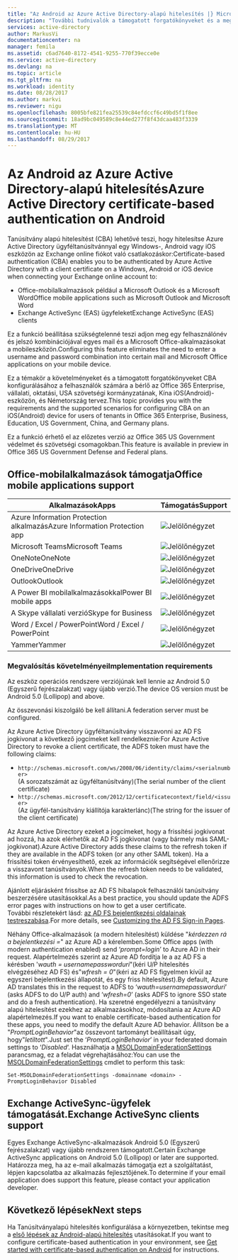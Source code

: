 ```yaml
---
title: "Az Android az Azure Active Directory-alapú hitelesítés |} Microsoft Docs"
description: "További tudnivalók a támogatott forgatókönyveket és a megoldások konfigurálását tanúsítvány alapú hitelesítést követelményei az Android-eszközök"
services: active-directory
author: MarkusVi
documentationcenter: na
manager: femila
ms.assetid: c6ad7640-8172-4541-9255-770f39ecce0e
ms.service: active-directory
ms.devlang: na
ms.topic: article
ms.tgt_pltfrm: na
ms.workload: identity
ms.date: 08/28/2017
ms.author: markvi
ms.reviewer: nigu
ms.openlocfilehash: 8005bfe821fea25539c84efdccf6c49bd5f1f8ee
ms.sourcegitcommit: 18ad9bc049589c8e44ed277f8f43dcaa483f3339
ms.translationtype: MT
ms.contentlocale: hu-HU
ms.lasthandoff: 08/29/2017
---
```

# <a name="azure-active-directory-certificate-based-authentication-on-android"></a><span data-ttu-id="96c52-103">Az Android az Azure Active Directory-alapú hitelesítés</span><span class="sxs-lookup"><span data-stu-id="96c52-103">Azure Active Directory certificate-based authentication on Android</span></span>


<span data-ttu-id="96c52-104">Tanúsítvány alapú hitelesítést (CBA) lehetővé teszi, hogy hitelesítse Azure Active Directory ügyféltanúsítvánnyal egy Windows-, Android vagy iOS eszközön az Exchange online fiókot való csatlakozáskor:</span><span class="sxs-lookup"><span data-stu-id="96c52-104">Certificate-based authentication (CBA) enables you to be authenticated by Azure Active Directory with a client certificate on a Windows, Android or iOS device when connecting your Exchange online account to:</span></span> 

* <span data-ttu-id="96c52-105">Office-mobilalkalmazások például a Microsoft Outlook és a Microsoft Word</span><span class="sxs-lookup"><span data-stu-id="96c52-105">Office mobile applications such as Microsoft Outlook and Microsoft Word</span></span>   
* <span data-ttu-id="96c52-106">Exchange ActiveSync (EAS) ügyfeleket</span><span class="sxs-lookup"><span data-stu-id="96c52-106">Exchange ActiveSync (EAS) clients</span></span> 

<span data-ttu-id="96c52-107">Ez a funkció beállítása szükségtelenné teszi adjon meg egy felhasználónév és jelszó kombinációjával egyes mail és a Microsoft Office-alkalmazásokat a mobileszközön.</span><span class="sxs-lookup"><span data-stu-id="96c52-107">Configuring this feature eliminates the need to enter a username and password combination into certain mail and Microsoft Office applications on your mobile device.</span></span> 

<span data-ttu-id="96c52-108">Ez a témakör a követelményeket és a támogatott forgatókönyveket CBA konfigurálásához a felhasználók számára a bérlő az Office 365 Enterprise, vállalati, oktatási, USA szövetségi kormányzatának, Kína iOS(Android)-eszközön, és Németország tervez.</span><span class="sxs-lookup"><span data-stu-id="96c52-108">This topic provides you with the requirements and the supported scenarios for configuring CBA on an iOS(Android) device for users of tenants in Office 365 Enterprise, Business, Education, US Government, China, and Germany plans.</span></span>



<span data-ttu-id="96c52-109">Ez a funkció érhető el az előzetes verzió az Office 365 US Government védelmet és szövetségi csomagokban.</span><span class="sxs-lookup"><span data-stu-id="96c52-109">This feature is available in preview in Office 365 US Government Defense and Federal plans.</span></span>


## <a name="office-mobile-applications-support"></a><span data-ttu-id="96c52-110">Office-mobilalkalmazások támogatja</span><span class="sxs-lookup"><span data-stu-id="96c52-110">Office mobile applications support</span></span>
| <span data-ttu-id="96c52-111">Alkalmazások</span><span class="sxs-lookup"><span data-stu-id="96c52-111">Apps</span></span> | <span data-ttu-id="96c52-112">Támogatás</span><span class="sxs-lookup"><span data-stu-id="96c52-112">Support</span></span> |
| --- | --- |
| <span data-ttu-id="96c52-113">Azure Information Protection alkalmazás</span><span class="sxs-lookup"><span data-stu-id="96c52-113">Azure Information Protection app</span></span> |![Jelölőnégyzet][1] |
| <span data-ttu-id="96c52-115">Microsoft Teams</span><span class="sxs-lookup"><span data-stu-id="96c52-115">Microsoft Teams</span></span> |![Jelölőnégyzet][1] |
| <span data-ttu-id="96c52-117">OneNote</span><span class="sxs-lookup"><span data-stu-id="96c52-117">OneNote</span></span> |![Jelölőnégyzet][1] |
| <span data-ttu-id="96c52-119">OneDrive</span><span class="sxs-lookup"><span data-stu-id="96c52-119">OneDrive</span></span> |![Jelölőnégyzet][1] |
| <span data-ttu-id="96c52-121">Outlook</span><span class="sxs-lookup"><span data-stu-id="96c52-121">Outlook</span></span> |![Jelölőnégyzet][1] |
| <span data-ttu-id="96c52-123">A Power BI mobilalkalmazásokkal</span><span class="sxs-lookup"><span data-stu-id="96c52-123">Power BI mobile apps</span></span> |![Jelölőnégyzet][1] |
| <span data-ttu-id="96c52-125">A Skype vállalati verzió</span><span class="sxs-lookup"><span data-stu-id="96c52-125">Skype for Business</span></span> |![Jelölőnégyzet][1] |
| <span data-ttu-id="96c52-127">Word / Excel / PowerPoint</span><span class="sxs-lookup"><span data-stu-id="96c52-127">Word / Excel / PowerPoint</span></span> |![Jelölőnégyzet][1] |
| <span data-ttu-id="96c52-129">Yammer</span><span class="sxs-lookup"><span data-stu-id="96c52-129">Yammer</span></span> |![Jelölőnégyzet][1] |


### <a name="implementation-requirements"></a><span data-ttu-id="96c52-131">Megvalósítás követelményei</span><span class="sxs-lookup"><span data-stu-id="96c52-131">Implementation requirements</span></span>

<span data-ttu-id="96c52-132">Az eszköz operációs rendszere verziójúnak kell lennie az Android 5.0 (Egyszerű fejrészalakzat) vagy újabb verzió.</span><span class="sxs-lookup"><span data-stu-id="96c52-132">The device OS version must be Android 5.0 (Lollipop) and above.</span></span> 

<span data-ttu-id="96c52-133">Az összevonási kiszolgáló be kell állítani.</span><span class="sxs-lookup"><span data-stu-id="96c52-133">A federation server must be configured.</span></span>  

<span data-ttu-id="96c52-134">Az Azure Active Directory ügyféltanúsítvány visszavonni az AD FS jogkivonat a következő jogcímeket kell rendelkeznie:</span><span class="sxs-lookup"><span data-stu-id="96c52-134">For Azure Active Directory to revoke a client certificate, the ADFS token must have the following claims:</span></span>  

* `http://schemas.microsoft.com/ws/2008/06/identity/claims/<serialnumber>`  
  <span data-ttu-id="96c52-135">(A sorozatszámát az ügyféltanúsítvány)</span><span class="sxs-lookup"><span data-stu-id="96c52-135">(The serial number of the client certificate)</span></span> 
* `http://schemas.microsoft.com/2012/12/certificatecontext/field/<issuer>`  
  <span data-ttu-id="96c52-136">(Az ügyfél-tanúsítvány kiállítója karakterlánc)</span><span class="sxs-lookup"><span data-stu-id="96c52-136">(The string for the issuer of the client certificate)</span></span> 

<span data-ttu-id="96c52-137">Az Azure Active Directory ezeket a jogcímeket, hogy a frissítési jogkivonat ad hozzá, ha azok elérhetők az AD FS jogkivonat (vagy bármely más SAML-jogkivonat).</span><span class="sxs-lookup"><span data-stu-id="96c52-137">Azure Active Directory adds these claims to the refresh token if they are available in the ADFS token (or any other SAML token).</span></span> <span data-ttu-id="96c52-138">Ha a frissítési token érvényesíthető, ezek az információk segítségével ellenőrizze a visszavont tanúsítványok.</span><span class="sxs-lookup"><span data-stu-id="96c52-138">When the refresh token needs to be validated, this information is used to check the revocation.</span></span> 

<span data-ttu-id="96c52-139">Ajánlott eljárásként frissítse az AD FS hibalapok felhasználói tanúsítvány beszerzésére utasításokkal.</span><span class="sxs-lookup"><span data-stu-id="96c52-139">As a best practice, you should update the ADFS error pages with instructions on how to get a user certificate.</span></span>  
<span data-ttu-id="96c52-140">További részletekért lásd: [az AD FS bejelentkezési oldalainak testreszabása](https://technet.microsoft.com/library/dn280950.aspx).</span><span class="sxs-lookup"><span data-stu-id="96c52-140">For more details, see [Customizing the AD FS Sign-in Pages](https://technet.microsoft.com/library/dn280950.aspx).</span></span>  

<span data-ttu-id="96c52-141">Néhány Office-alkalmazások (a modern hitelesítést) küldése "*kérdezzen rá a bejelentkezési =*" az Azure AD a kérelemben.</span><span class="sxs-lookup"><span data-stu-id="96c52-141">Some Office apps (with modern authentication enabled) send ‘*prompt=login*’ to Azure AD in their request.</span></span> <span data-ttu-id="96c52-142">Alapértelmezés szerint az Azure AD fordítja le a az AD FS a kérésben '*wauth = usernamepassworduri*"(kéri U/P hitelesítés elvégzéséhez AD FS) és"*wfresh = 0*"(kéri az AD FS figyelmen kívül az egyszeri bejelentkezési állapotát, és egy friss hitelesítést).</span><span class="sxs-lookup"><span data-stu-id="96c52-142">By default, Azure AD translates this in the request to ADFS to ‘*wauth=usernamepassworduri*’ (asks ADFS to do U/P auth) and ‘*wfresh=0*’ (asks ADFS to ignore SSO state and do a fresh authentication).</span></span> <span data-ttu-id="96c52-143">Ha szeretné engedélyezni a tanúsítvány alapú hitelesítést ezekhez az alkalmazásokhoz, módosítania az Azure AD alapértelmezés.</span><span class="sxs-lookup"><span data-stu-id="96c52-143">If you want to enable certificate-based authentication for these apps, you need to modify the default Azure AD behavior.</span></span> <span data-ttu-id="96c52-144">Állítson be a "*PromptLoginBehavior*"az összevont tartományt beállításait úgy, hogy"*letiltott*".</span><span class="sxs-lookup"><span data-stu-id="96c52-144">Just set the ‘*PromptLoginBehavior*’ in your federated domain settings to ‘*Disabled*‘.</span></span> <span data-ttu-id="96c52-145">Használhatja a [MSOLDomainFederationSettings](/powershell/module/msonline/set-msoldomainfederationsettings?view=azureadps-1.0) parancsmag, ez a feladat végrehajtásához:</span><span class="sxs-lookup"><span data-stu-id="96c52-145">You can use the [MSOLDomainFederationSettings](/powershell/module/msonline/set-msoldomainfederationsettings?view=azureadps-1.0) cmdlet to perform this task:</span></span>

`Set-MSOLDomainFederationSettings -domainname <domain> -PromptLoginBehavior Disabled`



## <a name="exchange-activesync-clients-support"></a><span data-ttu-id="96c52-146">Exchange ActiveSync-ügyfelek támogatását.</span><span class="sxs-lookup"><span data-stu-id="96c52-146">Exchange ActiveSync clients support</span></span>
<span data-ttu-id="96c52-147">Egyes Exchange ActiveSync-alkalmazások Android 5.0 (Egyszerű fejrészalakzat) vagy újabb rendszeren támogatott.</span><span class="sxs-lookup"><span data-stu-id="96c52-147">Certain Exchange ActiveSync applications on Android 5.0 (Lollipop) or later are supported.</span></span> <span data-ttu-id="96c52-148">Határozza meg, ha az e-mail alkalmazás támogatja ezt a szolgáltatást, lépjen kapcsolatba az alkalmazás fejlesztőjének.</span><span class="sxs-lookup"><span data-stu-id="96c52-148">To determine if your email application does support this feature, please contact your application developer.</span></span> 


## <a name="next-steps"></a><span data-ttu-id="96c52-149">Következő lépések</span><span class="sxs-lookup"><span data-stu-id="96c52-149">Next steps</span></span>

<span data-ttu-id="96c52-150">Ha Tanúsítványalapú hitelesítés konfigurálása a környezetben, tekintse meg a [első lépések az Android-alapú hitelesítés](active-directory-certificate-based-authentication-get-started.md) utasításokat.</span><span class="sxs-lookup"><span data-stu-id="96c52-150">If you want to configure certificate-based authentication in your environment, see [Get started with certificate-based authentication on Android](active-directory-certificate-based-authentication-get-started.md) for instructions.</span></span>

<!--Image references-->
[1]: ./media/active-directory-certificate-based-authentication-android/ic195031.png
